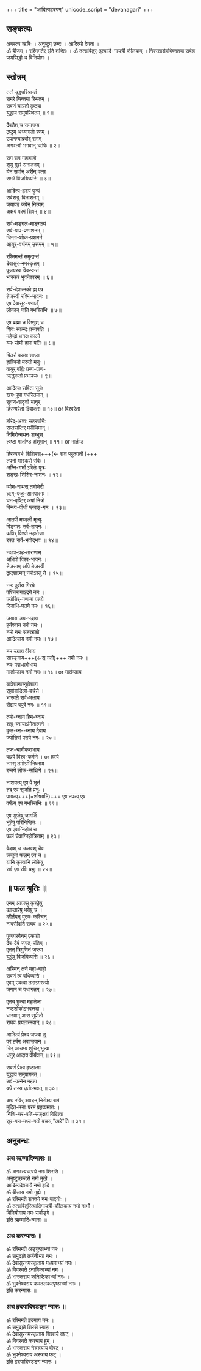 +++
title = "आदित्यहृदयम्"
unicode_script = "devanagari"
+++

<div class="videoEmbed"  src="https://www.youtube.com/watch?v=zL9G69rTC-c" caption="मीरागानम्"></div>

## सङ्कल्पः
अगस्त्य ऋषिः । अनुष्टुप् छन्दः ।  आदित्यो देवता ।  
ॐ बीजम् । रश्मिमतेर् इति शक्तिः । ॐ तत्सवितुर्-इत्यादि-गायत्री कीलकम् ।
निरस्ताशेषविघ्नतया सर्वत्र जयसिद्धौ च विनियोगः ।

## स्तोत्रम्

ततो युद्धपरिश्रान्तं  
समरे चिन्तया स्थितम् ।  
रावणं चाग्रतो दृष्ट्वा  
युद्धाय समुपस्थितम् ॥ १॥

दैवतैश् च समागम्य  
द्रष्टुम् अभ्यागतो रणम् ।  
उपागम्याब्रवीद् रामम्  
अगस्त्यो भगवान् ऋषिः ॥ २॥

राम राम महाबाहो  
शृणु गुह्यं सनातनम् ।  
येन सर्वान् अरीन् वत्स  
समरे विजयिष्यसि ॥ ३॥

आदित्य-हृदयं पुण्यं  
सर्वशत्रु-विनाशनम् ।  
जयावहं जपेन् नित्यम्  
अक्षयं परमं शिवम् ॥ ४॥

सर्व-मङ्गल-माङ्गल्यं  
सर्व-पाप-प्रणाशनम् ।  
चिन्ता-शोक-प्रशमनं  
आयुर्-वर्धनम् उत्तमम् ॥ ५॥

रश्मिमन्तं समुद्यन्तं  
देवासुर-नमस्कृतम् ।  
पूजयस्व विवस्वन्तं  
भास्करं भुवनेश्वरम् ॥ ६॥

सर्व-देवात्मको ह्य् एष  
तेजस्वी रश्मि-भावनः ।  
एष देवासुर-गणाल्ँ  
लोकान् पाति गभस्तिभिः ॥ ७॥

एष ब्रह्मा च विष्णुश् च  
शिवः स्कन्दः प्रजापतिः ।  
महेन्द्रो धनदः कालो  
यमः सोमो ह्यपां पतिः ॥ ८॥

पितरो वसवः साध्या  
ह्यश्विनौ मरुतो मनुः ।  
वायुर् वह्निः प्रजा-प्राण-  
ऋतुकर्ता प्रभाकरः ॥ ९॥

आदित्यः सविता सूर्यः  
खगः पूषा गभस्तिमान् ।  
सुवर्ण-सदृशो भानुर्  
हिरण्यरेता दिवाकरः ॥ १०॥  or  विश्वरेता

हरिद्-अश्वः सहस्रार्चिः  
सप्तसप्तिर् मरीचिमान् ।  
तिमिरोन्मथनः शम्भुस्  
त्वष्टा मार्ताण्ड अंशुमान् ॥ ११॥  or  मार्तण्ड

हिरण्यगर्भः शिशिरस्+++(← शश प्लुतगतौ )+++  
तपनो भास्करो रविः ।  
अग्नि-गर्भो ऽदितेः पुत्रः  
शङ्खः शिशिर-नाशनः ॥ १२॥

व्योम-नाथस् तमोभेदी  
ऋग्-यजुः-सामपारगः ।  
घन-वृष्टिर् अपां मित्रो  
विन्ध्य-वीथी प्लवङ्-गमः ॥ १३॥

आतपी मण्डली मृत्युः  
पिङ्गलः सर्व-तापनः ।  
कविर् विश्वो महातेजा  
रक्तः सर्व-भवोद्भवः ॥ १४॥

नक्षत्र-ग्रह-ताराणाम्  
अधिपो विश्व-भावनः ।  
तेजसाम् अपि तेजस्वी  
द्वादशात्मन् नमोऽस्तु ते ॥ १५॥

नमः पूर्वाय गिरये  
पश्चिमायाऽद्रये नमः ।  
ज्योतिर्-गणानां पतये  
दिनाधि-पतये नमः ॥ १६॥

जयाय जय-भद्राय  
हर्यश्वाय नमो नमः ।  
नमो नमः सहस्रांशो  
आदित्याय नमो नमः ॥ १७॥

नम उग्राय वीराय  
सारङ्गाय+++(←सृ गतौ)+++ नमो नमः ।  
नमः पद्म-प्रबोधाय  
मार्ताण्डाय नमो नमः ॥ १८॥  or  मार्तण्डाय

ब्रह्मेशानाच्युतेशाय  
सूर्यायादित्य-वर्चसे ।  
भास्वते सर्व-भक्षाय  
रौद्राय वपुषे नमः ॥ १९॥

तमो-घ्नाय हिम-घ्नाय  
शत्रु-घ्नायाऽमितात्मने ।  
कृत-घ्न--घ्नाय देवाय  
ज्योतिषां पतये नमः ॥ २०॥

तप्त-चामीकराभाय  
वह्नये विश्व-कर्मणे ।  or  हरये   
नमस् तमोऽभिनिघ्नाय  
रुचये लोक-साक्षिणे ॥ २१॥

नाशयत्य् एष वै भूतं  
तद् एव सृजति प्रभुः ।  
पायत्य्+++(=शोषयति)+++ एष तपत्य् एष  
वर्षत्य् एष गभस्तिभिः ॥ २२॥

एष सुप्तेषु जागर्ति  
भूतेषु परिनिष्ठितः ।  
एष एवाग्निहोत्रं च  
फलं चैवाग्निहोत्रिणाम् ॥ २३॥

वेदाश् च क्रतवश् चैव  
क्रतूनां फलम् एव च ।  
यानि कृत्यानि लोकेषु  
सर्व एष रविः प्रभुः ॥ २४॥

## ॥ फल श्रुतिः ॥

एनम् आपत्सु कृच्छ्रेषु  
कान्तारेषु भयेषु च ।  
कीर्तयन् पुरुषः कश्चिन्  
नावसीदति राघव ॥ २५॥

पूजयस्वैनम् एकाग्रो  
देव-देवं जगत्-पतिम् ।  
एतत् त्रिगुणितं जप्त्वा  
युद्धेषु विजयिष्यसि ॥ २६॥

अस्मिन् क्षणे महा-बाहो  
रावणं त्वं वधिष्यसि ।  
एवम् उक्त्वा तदाऽगस्त्यो  
जगाम च यथागतम् ॥ २७॥

एतच् छ्रुत्वा महातेजा  
नष्टशोकोऽभवत्तदा ।  
धारयाम् आस सुप्रीतो  
राघवः प्रयतात्मवान् ॥ २८॥

आदित्यं प्रेक्ष्य जप्त्वा तु  
परं हर्षम् अवाप्तवान् ।  
त्रिर् आचम्य शुचिर् भूत्वा  
धनुर् आदाय वीर्यवान् ॥ २९॥

रावणं प्रेक्ष्य हृष्टात्मा  
युद्धाय समुपागमत् ।  
सर्व-यत्नेन महता  
वधे तस्य धृतोऽभवत् ॥ ३०॥

अथ रविर् अवदन् निरीक्ष्य रामं  
मुदित-मनाः परमं प्रहृष्यमाणः ।  
निशि-चर-पति-सङ्क्षयं विदित्वा  
सुर-गण-मध्य-गतो वचस् "त्वरे"ति ॥ ३१॥


## अनुबन्धः
### अथ ऋष्यादिन्यासः ॥

ॐ अगस्त्यऋषये नमः शिरसि ।  
अनुष्टुप्छन्दसे नमो मुखे ।  
आदित्यदेवतायै नमो हृदि ।  
ॐ बीजाय नमो गुह्ये ।  
ॐ रश्मिमते शक्तये नमः पादयोः ।  
ॐ तत्सवितुरित्यादिगायत्री-कीलकाय नमो नाभौ ।  
विनियोगाय नमः सर्वाङ्गे ।  
इति ऋष्यादि-न्यासः ॥

### अथ करन्यासः ॥

ॐ रश्मिमते अङ्गुष्ठाभ्यां नमः ।  
ॐ समुद्यते तर्जनीभ्यां नमः ।  
ॐ देवासुरनमस्कृताय मध्यमाभ्यां नमः ।  
ॐ विवस्वते ऽनामिकाभ्यां नमः ।  
ॐ भास्कराय कनिष्ठिकाभ्यां नमः ।  
ॐ भुवनेश्वराय करतलकरपृष्ठाभ्यां नमः ।  
इति करन्यासः ॥

### अथ हृदयादिषडङ्ग न्यासः ॥

ॐ रश्मिमते हृदयाय नमः ।  
ॐ समुद्यते शिरसे स्वाहा ।  
ॐ देवासुरनमस्कृताय शिखायै वषट् ।  
ॐ विवस्वते कवचाय हुम् ।  
ॐ भास्कराय नेत्रत्रयाय वौषट् ।  
ॐ भुवनेश्वराय अस्त्राय फट् ।  
इति हृदयादिषडङ्ग न्यासः ॥

